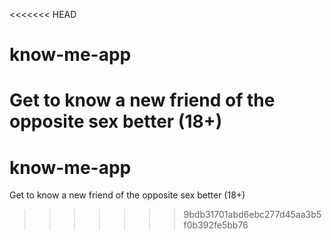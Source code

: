 <<<<<<< HEAD
# know-me-app
Get to know a new friend of the opposite sex better (18+)
=======
# know-me-app
Get to know a new friend of the opposite sex better (18+)
>>>>>>> 9bdb31701abd6ebc277d45aa3b5f0b392fe5bb76
